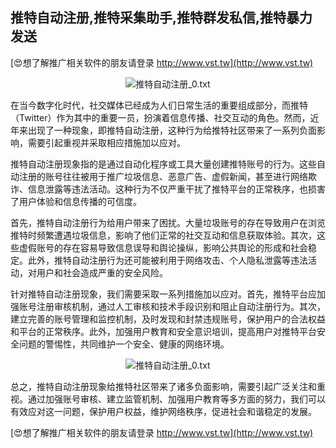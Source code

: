 ## **推特自动注册,推特采集助手,推特群发私信,推特暴力发送**

[😍想了解推广相关软件的朋友请登录 http://www.vst.tw](http://www.vst.tw)

 <center><img src="https://vst.tw/MP4/tuiguang/png/2.png" alt="推特自动注册_0.txt"></center>

在当今数字化时代，社交媒体已经成为人们日常生活的重要组成部分，而推特（Twitter）作为其中的重要一员，扮演着信息传播、社交互动的角色。然而，近年来出现了一种现象，即推特自动注册，这种行为给推特社区带来了一系列负面影响，需要引起重视并采取相应措施加以应对。

推特自动注册现象指的是通过自动化程序或工具大量创建推特账号的行为。这些自动注册的账号往往被用于推广垃圾信息、恶意广告、虚假新闻，甚至进行网络欺诈、信息泄露等违法活动。这种行为不仅严重干扰了推特平台的正常秩序，也损害了用户体验和信息传播的可信度。

首先，推特自动注册行为给用户带来了困扰。大量垃圾账号的存在导致用户在浏览推特时频繁遭遇垃圾信息，影响了他们正常的社交互动和信息获取体验。其次，这些虚假账号的存在容易导致信息误导和舆论操纵，影响公共舆论的形成和社会稳定。此外，推特自动注册行为还可能被利用于网络攻击、个人隐私泄露等违法活动，对用户和社会造成严重的安全风险。

针对推特自动注册现象，我们需要采取一系列措施加以应对。首先，推特平台应加强账号注册审核机制，通过人工审核和技术手段识别和阻止自动注册行为。其次，建立完善的账号管理和监控机制，及时发现和封禁违规账号，保护用户的合法权益和平台的正常秩序。此外，加强用户教育和安全意识培训，提高用户对推特平台安全问题的警惕性，共同维护一个安全、健康的网络环境。

 <center><img src="https://vst.tw/MP4/tuiguang/png/8.png" alt="推特自动注册_0.txt"></center>

总之，推特自动注册现象给推特社区带来了诸多负面影响，需要引起广泛关注和重视。通过加强账号审核、建立监管机制、加强用户教育等多方面的努力，我们可以有效应对这一问题，保护用户权益，维护网络秩序，促进社会和谐稳定的发展。

[😍想了解推广相关软件的朋友请登录 http://www.vst.tw](http://www.vst.tw)



